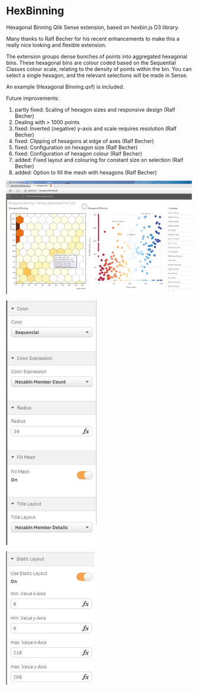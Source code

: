 HexBinning
==========
Hexagonal Binning Qlik Sense extension, based on hexbin.js D3 library.

Many thanks to Ralf Becher for his recent enhancements to make this a really nice looking and flexible extension.

The extension groups dense bunches of points into aggregated hexagonal bins.  These hexagonal bins are colour coded based on the Sequential Classes colour scale, relating to the density of points within the bin.  You can select a single hexagon, and the relevant selections will be made in Sense.

An example (Hexagonal Binning.qvf) is included.

Future improvements:

1. partly fixed: Scaling of hexagon sizes and responsive design (Ralf Becher)
2. Dealing with > 1000 points
3. fixed: Inverted (negative) y-axis and scale requires resolution (Ralf Becher)
4. fixed: Clipping of hexagons at edge of axes (Ralf Becher)
5. fixed: Configuration on hexagon size (Ralf Becher)
6. fixed: Configuration of hexagon colour (Ralf Becher)
7. added: Fixed layout and colouring for constant size on selection (Ralf Becher)
8. added: Option to fill the mesh with hexagons (Ralf Becher)

![Qlik Sense Extension Hexagonal Binning](hexabin1.jpg)

![Qlik Sense Extension Hexagonal Binning](hexabin2.jpg)

![Qlik Sense Extension Hexagonal Binning](hexabin3.jpg)

